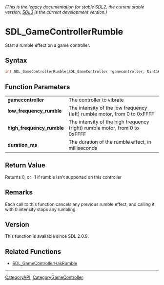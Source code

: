 ###### (This is the legacy documentation for stable SDL2, the current stable version; [SDL3](https://wiki.libsdl.org/SDL3/) is the current development version.)
# SDL_GameControllerRumble

Start a rumble effect on a game controller.

## Syntax

```c
int SDL_GameControllerRumble(SDL_GameController *gamecontroller, Uint16 low_frequency_rumble, Uint16 high_frequency_rumble, Uint32 duration_ms);

```

## Function Parameters

|                               |                                                                            |
| ----------------------------- | -------------------------------------------------------------------------- |
| **gamecontroller**            | The controller to vibrate                                                  |
| **low_frequency_rumble**      | The intensity of the low frequency (left) rumble motor, from 0 to 0xFFFF   |
| **high_frequency_rumble**     | The intensity of the high frequency (right) rumble motor, from 0 to 0xFFFF |
| **duration_ms**               | The duration of the rumble effect, in milliseconds                         |

## Return Value

Returns 0, or -1 if rumble isn't supported on this controller

## Remarks

Each call to this function cancels any previous rumble effect, and calling
it with 0 intensity stops any rumbling.

## Version

This function is available since SDL 2.0.9.

## Related Functions

* [SDL_GameControllerHasRumble](SDL_GameControllerHasRumble)

----
[CategoryAPI](CategoryAPI), [CategoryGameController](CategoryGameController)


